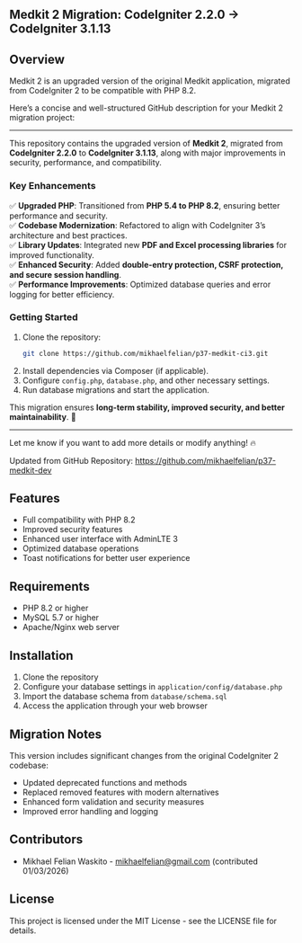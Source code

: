 ## **Medkit 2 Migration: CodeIgniter 2.2.0 → CodeIgniter 3.1.13**  

## Overview
Medkit 2 is an upgraded version of the original Medkit application, migrated from CodeIgniter 2 to be compatible with PHP 8.2. 

Here’s a concise and well-structured GitHub description for your Medkit 2 migration project:  

---

This repository contains the upgraded version of **Medkit 2**, migrated from **CodeIgniter 2.2.0** to **CodeIgniter 3.1.13**, along with major improvements in security, performance, and compatibility.  

### **Key Enhancements**  
✅ **Upgraded PHP**: Transitioned from **PHP 5.4 to PHP 8.2**, ensuring better performance and security.  
✅ **Codebase Modernization**: Refactored to align with CodeIgniter 3’s architecture and best practices.  
✅ **Library Updates**: Integrated new **PDF and Excel processing libraries** for improved functionality.  
✅ **Enhanced Security**: Added **double-entry protection, CSRF protection, and secure session handling**.  
✅ **Performance Improvements**: Optimized database queries and error logging for better efficiency.  

### **Getting Started**  
1. Clone the repository:  
   ```bash
   git clone https://github.com/mikhaelfelian/p37-medkit-ci3.git
   ```
2. Install dependencies via Composer (if applicable).  
3. Configure `config.php`, `database.php`, and other necessary settings.  
4. Run database migrations and start the application.  

This migration ensures **long-term stability, improved security, and better maintainability**. 🚀  

---  

Let me know if you want to add more details or modify anything! 🔥

Updated from GitHub Repository: https://github.com/mikhaelfelian/p37-medkit-dev

## Features
- Full compatibility with PHP 8.2
- Improved security features
- Enhanced user interface with AdminLTE 3
- Optimized database operations
- Toast notifications for better user experience

## Requirements
- PHP 8.2 or higher
- MySQL 5.7 or higher
- Apache/Nginx web server

## Installation
1. Clone the repository
2. Configure your database settings in `application/config/database.php`
3. Import the database schema from `database/schema.sql`
4. Access the application through your web browser

## Migration Notes
This version includes significant changes from the original CodeIgniter 2 codebase:
- Updated deprecated functions and methods
- Replaced removed features with modern alternatives
- Enhanced form validation and security measures
- Improved error handling and logging

## Contributors
- Mikhael Felian Waskito - mikhaelfelian@gmail.com (contributed 01/03/2026)

## License
This project is licensed under the MIT License - see the LICENSE file for details.
